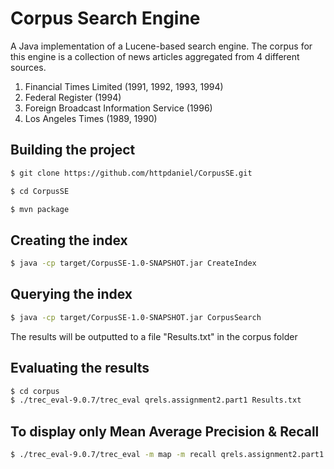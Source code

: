 # Corpus Search Engine

A Java implementation of a Lucene-based search engine. The corpus for this engine is a collection of news articles aggregated from 4 different sources. 

1. Financial Times Limited (1991, 1992, 1993, 1994)
2. Federal Register (1994)
3. Foreign Broadcast Information Service (1996)
4. Los Angeles Times (1989, 1990)

## Building the project

``` sh
$ git clone https://github.com/httpdaniel/CorpusSE.git

$ cd CorpusSE

$ mvn package
```

## Creating the index

``` sh
$ java -cp target/CorpusSE-1.0-SNAPSHOT.jar CreateIndex
```

## Querying the index

``` sh
$ java -cp target/CorpusSE-1.0-SNAPSHOT.jar CorpusSearch
```
The results will be outputted to a file "Results.txt" in the corpus folder

## Evaluating the results

``` sh
$ cd corpus
$ ./trec_eval-9.0.7/trec_eval qrels.assignment2.part1 Results.txt
```

## To display only Mean Average Precision & Recall

``` sh
$ ./trec_eval-9.0.7/trec_eval -m map -m recall qrels.assignment2.part1 Results.txt
```
